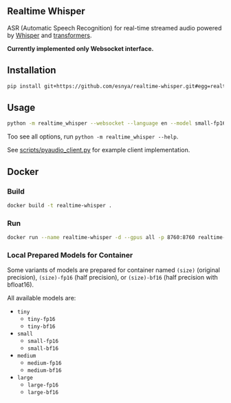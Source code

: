 Realtime Whisper
----------------

ASR (Automatic Speech Recognition) for real-time streamed audio powered by [Whisper](https://github.com/openai/whisper) and [transformers](https://github.com/huggingface/transformers).

**Currently implemented only Websocket interface.**

## Installation

```bash
pip install git+https://github.com/esnya/realtime-whisper.git#egg=realtime-whisper
```

## Usage

```bash
python -m realtime_whisper --websocket --language en --model small-fp16
```

Too see all options, run `python -m realtime_whisper --help`.

See [scripts/pyaudio_client.py](scripts/pyaudio_client.py) for example client implementation.


## Docker

### Build

```bash
docker build -t realtime-whisper .
```

### Run

```bash
docker run --name realtime-whisper -d --gpus all -p 8760:8760 realtime-whisper --language en --model small-fp16
```

### Local Prepared Models for Container
Some variants of models are prepared for container named `(size)` (original precision), `(size)-fp16` (half precision), or `(size)-bf16` (half precision with bfloat16).

All available models are:

- `tiny`
  - `tiny-fp16`
  - `tiny-bf16`
- `small`
  - `small-fp16`
  - `small-bf16`
- `medium`
  - `medium-fp16`
  - `medium-bf16`
- `large`
  - `large-fp16`
  - `large-bf16`

